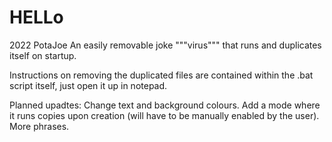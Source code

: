 # HELLo
2022 PotaJoe
An easily removable joke """virus""" that runs and duplicates itself on startup.

Instructions on removing the duplicated files are contained within the .bat script itself, just open it up in notepad.

Planned upadtes:
Change text and background colours.
Add a mode where it runs copies upon creation (will have to be manually enabled by the user).
More phrases.
